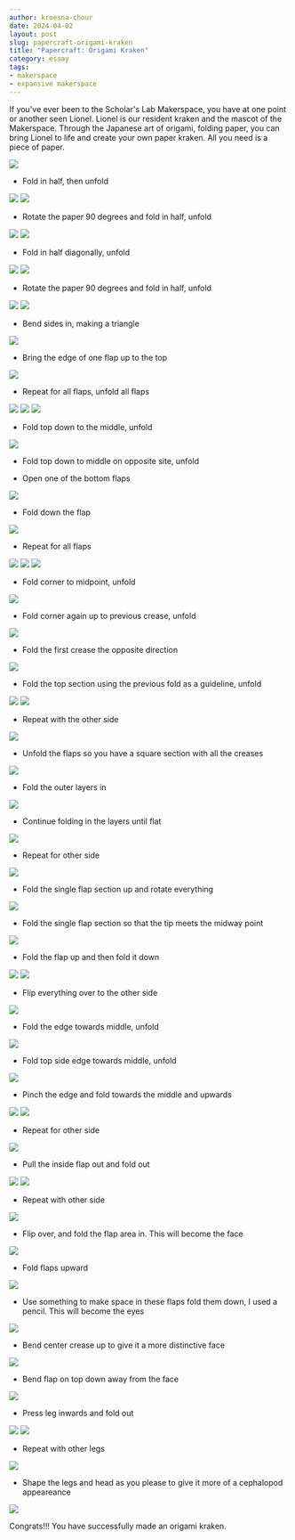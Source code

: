 ```yaml
---
author: kroesna-chour
date: 2024-04-02
layout: post
slug: papercraft-origami-kraken
title: "Papercraft: Origami Kraken"
category: essay
tags:
- makerspace
- expansive makerspace
---
```

If you've ever been to the Scholar's Lab Makerspace, you have at one point or another seen Lionel. Lionel is our resident kraken and the mascot of the Makerspace. Through the Japanese art of origami, folding paper, you can bring Lionel to life and create your own paper kraken. All you need is a piece of paper. 

![](/assets/post-media/origami/2024-04-02%20Octo%201.JPG)

* Fold in half, then unfold

![](/assets/post-media/origami/2024-04-02%20Octo%202.JPG)
![](/assets/post-media/origami/2024-04-02%20Octo%203.JPG)

* Rotate the paper 90 degrees and fold in half, unfold

![](/assets/post-media/origami/2024-04-02%20Octo%204.JPG)
![](/assets/post-media/origami/2024-04-02%20Octo%205.JPG)

* Fold in half diagonally, unfold

![](/assets/post-media/origami/2024-04-02%20Octo%206.JPG)
![](/assets/post-media/origami/2024-04-02%20Octo%207.JPG)

* Rotate the paper 90 degrees and fold in half, unfold

![](/assets/post-media/origami/2024-04-02%20Octo%208.JPG)
![](/assets/post-media/origami/2024-04-02%20Octo%209.JPG)

* Bend sides in, making a triangle

![](/assets/post-media/origami/2024-04-02%20Octo%2010.JPG)

* Bring the edge of one flap up to the top

![](/assets/post-media/origami/2024-04-02%20Octo%2011.JPG)

* Repeat for all flaps, unfold all flaps

![](/assets/post-media/origami/2024-04-02%20Octo%2012.JPG)
![](/assets/post-media/origami/2024-04-02%20Octo%2013.JPG)
![](/assets/post-media/origami/2024-04-02%20Octo%2014.JPG)


* Fold top down to the middle, unfold

![](/assets/post-media/origami/2024-04-02%20Octo%2015.JPG)

* Fold top down to middle on opposite site, unfold


* Open one of the bottom flaps

![](/assets/post-media/origami/2024-04-02%20Octo%2016.JPG)


* Fold down the flap

![](/assets/post-media/origami/2024-04-02%20Octo%2017.JPG)

* Repeat for all flaps

![](/assets/post-media/origami/2024-04-02%20Octo%2019.JPG)
![](/assets/post-media/origami/2024-04-02%20Octo%2018.JPG)
![](/assets/post-media/origami/2024-04-02%20Octo%2020.JPG)

* Fold corner to midpoint, unfold 

![](/assets/post-media/origami/2024-04-02%20Octo%2020.5.JPG)

* Fold corner again up to previous crease, unfold

![](/assets/post-media/origami/2024-04-02%20Octo%2021.JPG)

* Fold the first crease the opposite direction

![](/assets/post-media/origami/2024-04-02%20Octo%2022.JPG)

* Fold the top section using the previous fold as a guideline, unfold

![](/assets/post-media/origami/2024-04-02%20Octo%2023.JPG)
![](/assets/post-media/origami/2024-04-02%20Octo%2024.JPG)

* Repeat with the other side

![](/assets/post-media/origami/2024-04-02%20Octo%2025.JPG)

* Unfold the flaps so you have a square section with all the creases

![](/assets/post-media/origami/2024-04-02%20Octo%2026.JPG)

* Fold the outer layers in

![](/assets/post-media/origami/2024-04-02%20Octo%2027.JPG)


* Continue folding in the layers until flat

![](/assets/post-media/origami/2024-04-02%20Octo%2028.JPG)

* Repeat for other side

![](/assets/post-media/origami/2024-04-02%20Octo%2029.JPG)

* Fold the single flap section up and rotate everything

![](/assets/post-media/origami/2024-04-02%20Octo%2030.JPG)

* Fold the single flap section so that the tip meets the midway point

![](/assets/post-media/origami/2024-04-02%20Octo%2031.JPG)

* Fold the flap up and then fold it down

![](/assets/post-media/origami/2024-04-02%20Octo%2032.JPG)
![](/assets/post-media/origami/2024-04-02%20Octo%2033.JPG)

* Flip everything over to the other side

![](/assets/post-media/origami/2024-04-02%20Octo%2034.JPG)

* Fold the edge towards middle, unfold

![](/assets/post-media/origami/2024-04-02%20Octo%2035.JPG)

* Fold top side edge towards middle, unfold

![](/assets/post-media/origami/2024-04-02%20Octo%2036.JPG)

* Pinch the edge and fold towards the middle and upwards

![](/assets/post-media/origami/2024-04-02%20Octo%2037.JPG)
![](/assets/post-media/origami/2024-04-02%20Octo%2038.JPG)

* Repeat for other side

![](/assets/post-media/origami/2024-04-02%20Octo%2039.JPG)

* Pull the inside flap out and fold out

![](/assets/post-media/origami/2024-04-02%20Octo%2040.JPG)
![](/assets/post-media/origami/2024-04-02%20Octo%2041.JPG)

* Repeat with other side

![](/assets/post-media/origami/2024-04-02%20Octo%2042.JPG)

* Flip over, and fold the flap area in. This will become the face

![](/assets/post-media/origami/2024-04-02%20Octo%2043.JPG)

* Fold flaps upward

![](/assets/post-media/origami/2024-04-02%20Octo%2044.JPG)

* Use something to make space in these flaps fold them down, I used a pencil. This will become the eyes

![](/assets/post-media/origami/2024-04-02%20Octo%2045.JPG)

* Bend center crease up to give it a more distinctive face

![](/assets/post-media/origami/2024-04-02%20Octo%2046.JPG)

* Bend flap on top down away from the face

![](/assets/post-media/origami/2024-04-02%20Octo%2047.JPG)

* Press leg inwards and fold out

![](/assets/post-media/origami/2024-04-02%20Octo%2048.JPG)
![](/assets/post-media/origami/2024-04-02%20Octo%2049.JPG)

* Repeat with other legs

![](/assets/post-media/origami/2024-04-02%20Octo%2050.JPG)

* Shape the legs and head as you please to give it more of a cephalopod appeareance

![](/assets/post-media/origami/2024-04-02%20Octo%2051.JPG)

Congrats!!! You have successfully made an origami kraken. 


